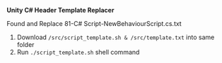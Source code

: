 **Unity C# Header Template Replacer**

Found and Replace 81-C# Script-NewBehaviourScript.cs.txt

1. Download `/src/script_template.sh & /src/template.txt` into same folder
2. Run `./script_template.sh` shell command